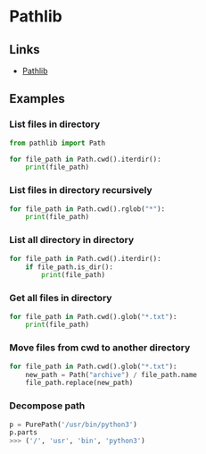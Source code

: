 

# Pathlib

## Links

- [Pathlib](https://docs.python.org/3/library/pathlib.html)

## Examples

### List files in directory

```python
from pathlib import Path

for file_path in Path.cwd().iterdir():
    print(file_path)
```

### List files in directory recursively

```python
for file_path in Path.cwd().rglob("*"):
    print(file_path)
```

### List all directory in directory

```python
for file_path in Path.cwd().iterdir():
    if file_path.is_dir():
        print(file_path)
```

### Get all files in directory

```python
for file_path in Path.cwd().glob("*.txt"):
    print(file_path)
```

### Move files from cwd to another directory

```python
for file_path in Path.cwd().glob("*.txt"):
    new_path = Path("archive") / file_path.name
    file_path.replace(new_path)
```

### Decompose path

```python
p = PurePath('/usr/bin/python3')
p.parts
>>> ('/', 'usr', 'bin', 'python3')
```